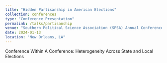 ```yaml
---
title: "Hidden Partisanship in American Elections"
collection: conferences
type: "Conference Presentation"
permalink: /talks/partisanship
venue: "Southern Political Science Association (SPSA) Annual Conference"
date: 2024-01-13
location: "New Orleans, LA"
---
```


Conference Within A Conference: Heterogeneity Across State and Local Elections
